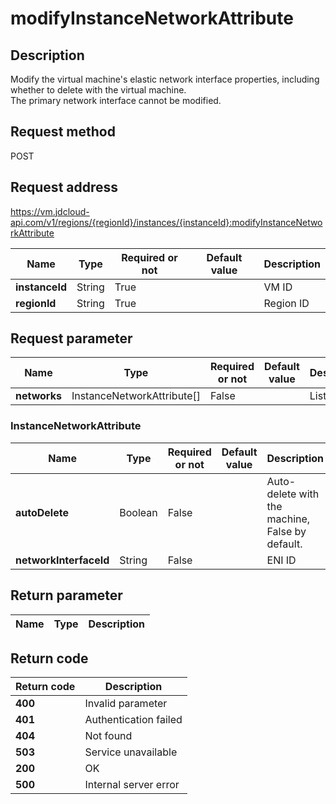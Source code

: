 # modifyInstanceNetworkAttribute


## Description
Modify the virtual machine's elastic network interface properties,  including whether to delete with the virtual machine. <br>
The primary network interface cannot be modified.


## Request method
POST

## Request address
https://vm.jdcloud-api.com/v1/regions/{regionId}/instances/{instanceId}:modifyInstanceNetworkAttribute

|Name|Type|Required or not|Default value|Description|
|---|---|---|---|---|
|**instanceId**|String|True||VM ID|
|**regionId**|String|True||Region ID|

## Request parameter
|Name|Type|Required or not|Default value|Description|
|---|---|---|---|---|
|**networks**|InstanceNetworkAttribute[]|False||List of ENIs|

### InstanceNetworkAttribute
|Name|Type|Required or not|Default value|Description|
|---|---|---|---|---|
|**autoDelete**|Boolean|False||Auto-delete with the machine, False by default.|
|**networkInterfaceId**|String|False||ENI ID|

## Return parameter
|Name|Type|Description|
|---|---|---|



## Return code
|Return code|Description|
|---|---|
|**400**|Invalid parameter|
|**401**|Authentication failed|
|**404**|Not found|
|**503**|Service unavailable|
|**200**|OK|
|**500**|Internal server error|
